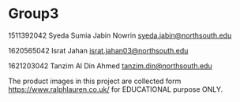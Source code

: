# Group3

1511392042	Syeda Sumia Jabin Nowrin	<syeda.jabin@northsouth.edu>

1620565042	Israt Jahan	<israt.jahan03@northsouth.edu>

1621203042	Tanzim Al Din Ahmed	<tanzim.din@northsouth.edu>


The product images in this project are collected form https://www.ralphlauren.co.uk/
for EDUCATIONAL purpose ONLY.

